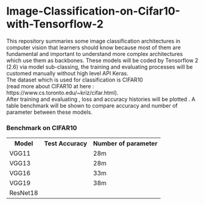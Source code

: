 # Image-Classification-on-Cifar10-with-Tensorflow-2
<p>This repository summaries some image classification architectures in computer vision that learners should know because most of them are fundamental and important to understand more complex architectures which use them as backbones. These models will be coded by Tensorflow 2 (2.6) via model sub-classing, the training and evaluating processes will be customed manually without high level API Keras.<br>
The dataset which is used for classification is CIFAR10 <br>
  (read more about CIFAR10 at here : https://www.cs.toronto.edu/~kriz/cifar.html).<br>
After training and evaluating , loss and accuracy histories will be plotted . A table benchmark will be shown to compare accuracy and number of parameter between these models.
</p>
<h3>Benchmark on CIFAR10</h3>
<table>
  <tr>
    <th>Model</th>
    <th>Test Accuracy</th>
    <th>Number of parameter</th>
  </tr>
  <tr>
    <td>VGG11</td>
    <td></td>
    <td>28m</td>
  </tr>
  <tr>
    <td>VGG13</td>
    <td></td>
    <td>28m</td>
  </tr>
  <tr>
    <td>VGG16</td>
    <td></td>
    <td>33m</td>
  </tr>
  <tr>
    <td>VGG19</td>
    <td></td>
    <td>38m</td>
  </tr>
  <tr>
    <td>ResNet18</td>
    <td></td>
    <td></td>
  </tr>
</table>
